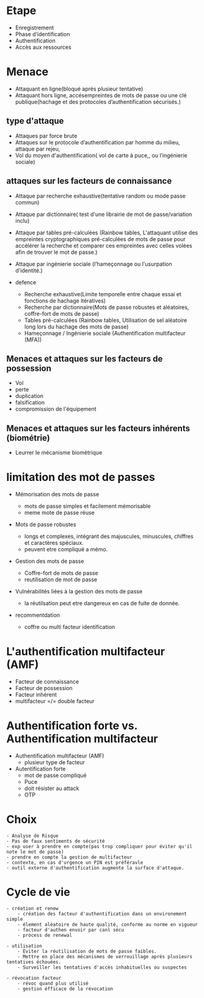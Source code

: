 # Etape
- Enregistrement
- Phase d’identification
- Authentification
- Accès aux ressources

# Menace

- Attaquant en ligne(bloqué après plusieur tentative)
- Attaquant hors ligne, accésempreintes de mots de passe ou une clé publique(hachage et des protocoles d’authentification sécurisés.)

## type d'attaque
- Attaques par force brute
- Attaques sur le protocole d’authentification par homme du milieu, attaque par rejeu,
- Vol du moyen d'authentification( vol de carte à puce,, ou l’ingénierie sociale)

## attaques sur les facteurs de connaissance

- Attaque par recherche exhaustive(tentative random ou mode passe commun)
- Attaque par dictionnaire( test d'une librairie de mot de passe/variation inclu)
- Attaque par tables pré-calculées (Rainbow tables, L'attaquant utilise des empreintes cryptographiques pré-calculées de mots de passe pour accélérer la recherche et comparer ces empreintes avec celles volées afin de trouver le mot de passe.)
- Attaque par ingénierie sociale (l’hameçonnage ou l'usurpation d'identité.)

- defence
    - Recherche exhaustive(Limite temporelle entre chaque essai et fonctions de hachage itératives)
    - Recherche par dictionnaire(Mots de passe robustes et aléatoires, coffre-fort de mots de passe)
    - Tables pré-calculées (Rainbow tables, Utilisation de sel aléatoire long lors du hachage des mots de passe)
    - Hameçonnage / Ingénierie sociale (Authentification multifacteur (MFA))

## Menaces et attaques sur les facteurs de possession
- Vol
- perte
- duplication
- falsification
- compromission de l'équipement

## Menaces et attaques sur les facteurs inhérents (biométrie)
- Leurrer le mécanisme biométrique

# limitation des mot de passes
- Mémorisation des mots de passe
    - mots de passe simples et facilement mémorisable
    - meme mote de passe réuse

- Mots de passe robustes
    - longs et complexes, intégrant des majuscules, minuscules, chiffres et caractères spéciaux.
    - peuvent etre compliqué a mémo.

- Gestion des mots de passe
    - Coffre-fort de mots de passe
    - reutilisation de mot de passe

- Vulnérabilités liées à la gestion des mots de passe
    - la réutilsation peut etre dangereux en cas de fuite de donnée.

- recommentdation
    - coffre ou multi facteur identification

# L'authentification multifacteur (AMF)
- Facteur de connaissance
- Facteur de possession 
- Facteur inhérent 
- multifacteur =/= double facteur

# Authentification forte vs. Authentification multifacteur
- Authentification multifacteur (AMF)
    - plusieur type de facteur
- Autentification forte
    - mot de passe compliqué
    - Puce
    - doit résister au attack
    - OTP

# Choix
    - Analyse de Risque
    - Pas de faux sentiments de sécurité
    - exp user à prendre en compte(pas trop compliquer pour éviter qu'il note le mot de passe)
    - prendre en compte la gestion de multifacteur
    - contexte, en cas d'urgence un PIN est préféravle
    - outil externe d'authentification augmente la surface d'attaque.

# Cycle de vie
    - création et renew
        - création des facteur d'authentification dans un environement simple
        - élement aléatoire de haute qualité, conforme au norme en vigueur
        - facteur d'authen envoir par canl sécu
        - process de renewal
    
    - utilisation
        - Éviter la réutilisation de mots de passe faibles.
        - Mettre en place des mécanismes de verrouillage après plusieurs tentatives échouées.
        - Surveiller les tentatives d'accès inhabituelles ou suspectes
    
    - révocation facteur
        - révoc quand plus utilisé
        - gestion éfficace de la révocation
